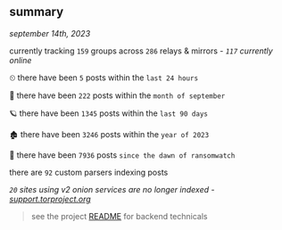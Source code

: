 
## summary
_september 14th, 2023_

currently tracking `159` groups across `286` relays & mirrors - _`117` currently online_

⏲ there have been `5` posts within the `last 24 hours`

🦈 there have been `222` posts within the `month of september`

🪐 there have been `1345` posts within the `last 90 days`

🏚 there have been `3246` posts within the `year of 2023`

🦕 there have been `7936` posts `since the dawn of ransomwatch`

there are `92` custom parsers indexing posts

_`20` sites using v2 onion services are no longer indexed - [support.torproject.org](https://support.torproject.org/onionservices/v2-deprecation/)_

> see the project [README](https://github.com/joshhighet/ransomwatch#ransomwatch--) for backend technicals
